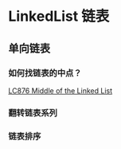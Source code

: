 # LinkedList 链表


## 单向链表

### 如何找链表的中点？
[LC876 Middle of the Linked List](leetCode-876-Middle-of-the-Linked-List.md)

### 翻转链表系列


### 链表排序